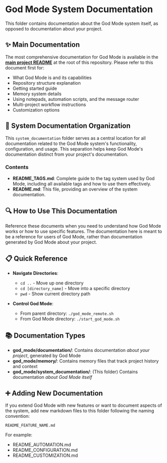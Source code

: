 # God Mode System Documentation

This folder contains documentation about the God Mode system itself, as opposed to documentation about your project.

## ✨ Main Documentation

The most comprehensive documentation for God Mode is available in the [**main project README**](../../../README.md) at the root of this repository. Please refer to this document first for:

- What God Mode is and its capabilities
- Repository structure explanation
- Getting started guide
- Memory system details
- Using notepads, automation scripts, and the message router
- Multi-project workflow instructions
- Customization options

## 📁 System Documentation Organization

This `system_documentation` folder serves as a central location for all documentation related to the God Mode system's functionality, configuration, and usage. This separation helps keep God Mode's documentation distinct from your project's documentation.

### Contents

- **README_TAGS.md**: Complete guide to the tag system used by God Mode, including all available tags and how to use them effectively.
- **README.md**: This file, providing an overview of the system documentation.

## 🔍 How to Use This Documentation

Reference these documents when you need to understand how God Mode works or how to use specific features. The documentation here is meant to be a reference for users of God Mode, rather than documentation generated by God Mode about your project.

## 📋 Quick Reference

- **Navigate Directories**: 
  - `cd ..` - Move up one directory
  - `cd [directory_name]` - Move into a specific directory
  - `pwd` - Show current directory path

- **Control God Mode**:
  - From parent directory: `./god_mode_remote.sh`
  - From God Mode directory: `./start_god_mode.sh`

## 📚 Documentation Types

- **god_mode/documentation/**: Contains documentation *about your project*, generated by God Mode
- **god_mode/memory/**: Contains memory files that track project history and context
- **god_mode/system_documentation/**: (This folder) Contains documentation *about God Mode itself*

## ➕ Adding New Documentation

If you extend God Mode with new features or want to document aspects of the system, add new markdown files to this folder following the naming convention:

```
README_FEATURE_NAME.md
```

For example:
- README_AUTOMATION.md
- README_CONFIGURATION.md
- README_CUSTOMIZATION.md 